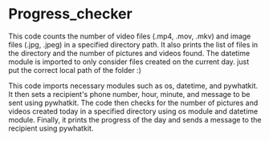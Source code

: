 # Progress_checker
This code counts the number of video files (.mp4, .mov, .mkv) and image files (.jpg, .jpeg) in a specified directory path. It also prints the list of files in the directory and the number of pictures and videos found. The datetime module is imported to only consider files created on the current day. just put the correct local path of the folder :)

This code imports necessary modules such as os, datetime, and pywhatkit. It then sets a recipient's phone number, hour, minute, and message to be sent using pywhatkit. The code then checks for the number of pictures and videos created today in a specified directory using os module and datetime module. Finally, it prints the progress of the day and sends a message to the recipient using pywhatkit.
